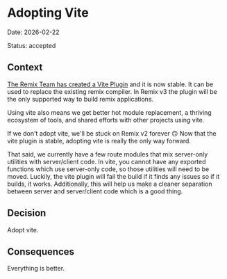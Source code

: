 # Adopting Vite

Date: 2026-02-22

Status: accepted

## Context

[The Remix Team has created a Vite Plugin](https://remix.run/blog/remix-vite-stable)
and it is now stable. It can be used to replace the existing remix compiler. In
Remix v3 the plugin will be the only supported way to build remix applications.

Using vite also means we get better hot module replacement, a thriving ecosystem
of tools, and shared efforts with other projects using vite.

If we don't adopt vite, we'll be stuck on Remix v2 forever 🙃 Now that the vite
plugin is stable, adopting vite is really the only way forward.

That said, we currently have a few route modules that mix server-only utilities
with server/client code. In vite, you cannot have any exported functions which
use server-only code, so those utilities will need to be moved. Luckily, the
vite plugin will fail the build if it finds any issues so if it builds, it
works. Additionally, this will help us make a cleaner separation between server
and server/client code which is a good thing.

## Decision

Adopt vite.

## Consequences

Everything is better.
